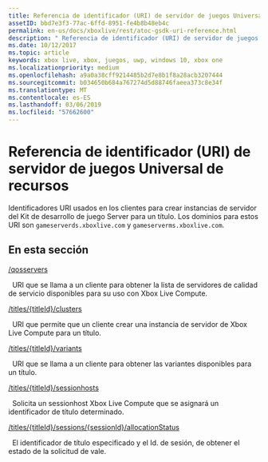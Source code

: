 ```yaml
---
title: Referencia de identificador (URI) de servidor de juegos Universal de recursos
assetID: bbd7e3f3-77ac-6ffd-8951-fe4b8b48eb4c
permalink: en-us/docs/xboxlive/rest/atoc-gsdk-uri-reference.html
description: " Referencia de identificador (URI) de servidor de juegos Universal de recursos"
ms.date: 10/12/2017
ms.topic: article
keywords: xbox live, xbox, juegos, uwp, windows 10, xbox one
ms.localizationpriority: medium
ms.openlocfilehash: a9a0a38cff9214485b2d7e8b1f8a28acb3207444
ms.sourcegitcommit: b034650b684a767274d5d88746faeea373c8e34f
ms.translationtype: MT
ms.contentlocale: es-ES
ms.lasthandoff: 03/06/2019
ms.locfileid: "57662600"
---
```

# <a name="game-server-universal-resource-identifier-uri-reference"></a>Referencia de identificador (URI) de servidor de juegos Universal de recursos
Identificadores URI usados en los clientes para crear instancias de servidor del Kit de desarrollo de juego Server para un título. Los dominios para estos URI son `gameserverds.xboxlive.com` y `gameserverms.xboxlive.com`.
 
<a id="ID4EY"></a>

 
## <a name="in-this-section"></a>En esta sección

[/qosservers](uri-qosservers.md)

&nbsp;&nbsp;URI que se llama a un cliente para obtener la lista de servidores de calidad de servicio disponibles para su uso con Xbox Live Compute.

[/titles/{titleId}/clusters](uri-titlestitleidclusters.md)

&nbsp;&nbsp;URI que permite que un cliente crear una instancia de servidor de Xbox Live Compute para un título.

[/titles/{titleId}/variants](uri-titlestitleidvariants.md)

&nbsp;&nbsp;URI que se llama a un cliente para obtener las variantes disponibles para un título.

[/titles/{titleId}/sessionhosts](uri-titlestitleidsessionhosts.md)

&nbsp;&nbsp;Solicita un sessionhost Xbox Live Compute que se asignará un identificador de título determinado.

[/titles/{titleId}/sessions/{sessionId}/allocationStatus](uri-titlestitleidsessionssessionidallocationstatus.md)

&nbsp;&nbsp;El identificador de título especificado y el Id. de sesión, de obtener el estado de la solicitud de vale.
 